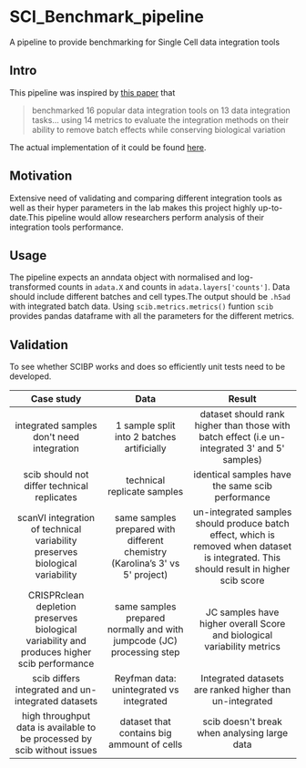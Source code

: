 # SCI_Benchmark_pipeline
A pipeline to provide benchmarking for Single Cell data integration tools
## Intro
This pipeline was inspired by  [this paper](./Papers_and_refs/SCBIP_paper.pdf)
that   
> benchmarked 16 popular data integration tools on 13 data integration tasks... using 14 metrics to evaluate 
the integration methods on their ability to remove batch effects while conserving biological variation

The actual implementation of it could be found [here](https://github.com/theislab/scib-reproducibility).
## Motivation 
Extensive need of validating and comparing different integration tools as well as their hyper parameters in the lab makes this
project highly up-to-date.This pipeline would allow researchers perform analysis of their integration tools performance.
## Usage 
The pipeline expects an anndata object with normalised and log-transformed counts in ```adata.X``` and counts in ```adata.layers['counts']```.
Data should include different batches and cell types.The output should be ```.h5ad``` with integrated batch data. Using ```scib.metrics.metrics()``` funtion ```scib``` provides 
pandas dataframe with all the parameters for the different metrics.
## Validation
To see whether SCIBP works and does so efficiently unit tests need to be developed.   

| Case study                |    Data    |   Result |
|:--------------------------:|:----------:|:--:|
| integrated samples don't need integration | 1 sample split into 2 batches artificially | dataset should rank higher than those with batch effect (i.e un-integrated 3' and 5' samples)  |
| scib should not differ technical replicates  |  technical replicate samples  | identical samples have the same scib performance |
| scanVI integration of technical variability preserves biological variability |  same samples prepared with different chemistry (Karolina’s 3' vs 5' project)  | un-integrated samples should produce batch effect, which is removed when dataset is integrated. This should result in higher scib score|
| CRISPRclean depletion preserves biological variability and produces higher scib performance |  same samples prepared normally and with jumpcode (JC) processing step | JC samples have higher overall Score and biological variability metrics  |
| scib differs integrated and un-integrated datasets |  Reyfman data: unintegrated vs integrated   | Integrated datasets are ranked higher than un-integrated |
| high throughput data is available to be processed by scib without issues|  dataset that contains big ammount of cells | scib doesn't break when analysing large data|

